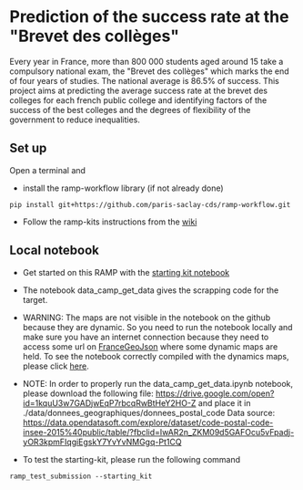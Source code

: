 # Prediction of the success rate at the "Brevet des collèges"

Every year in France, more than 800 000 students aged around 15 take a compulsory national exam, the "Brevet des collèges" which marks the end of four years of studies. The national average is 86.5% of success.  This project aims at predicting the average success rate at the brevet des colleges for each french public college and  identifying factors of the success of the best colleges and the degrees of flexibility of the government to reduce inequalities. 

## Set up

Open a terminal and

- install the ramp-workflow library (if not already done)

```
pip install git+https://github.com/paris-saclay-cds/ramp-workflow.git
```
- Follow the ramp-kits instructions from the <a href='https://github.com/paris-saclay-cds/ramp-workflow/wiki/Getting-started-with-a-ramp-kit'>wiki</a>

## Local notebook

- Get started on this RAMP with the <a href="https://github.com/CedricAllainEnsae/success-rates-brevet/blob/master/Starting_kit_taux-de-succes-brevet.ipynb"> starting kit notebook </a>

- The notebook data_camp_get_data gives the scrapping code for the target.

- WARNING: The maps are not visible in the notebook on the github because they are dynamic. So you need to run the notebook locally and  make sure you have an internet connection because they need to access some url on <a href='https://france-geojson.gregoiredavid.fr/' >FranceGeoJson</a> where some dynamic maps are held.
To see the notebook correctly compiled with the dynamics maps, please click <a href='https://nbviewer.jupyter.org/github/CedricAllainEnsae/success-rates-brevet/blob/master/Starting_kit_taux-de-succes-brevet.ipynb'>here</a>.

- NOTE: In order to properly run the data_camp_get_data.ipynb notebook, please download the following file: https://drive.google.com/open?id=1kquU3w7GADjwEqP7rbcqRwBtHeY2HO-Z
and place it in ./data/donnees_geographiques/donnees_postal_code
Data source: https://data.opendatasoft.com/explore/dataset/code-postal-code-insee-2015%40public/table/?fbclid=IwAR2n_ZKM09d5GAFOcu5vFpadj-yOR3kpmFIqgiEgskY7YvYvNMGgq-Pt1CQ

- To test the starting-kit, please run the following command

```
ramp_test_submission --starting_kit
```
